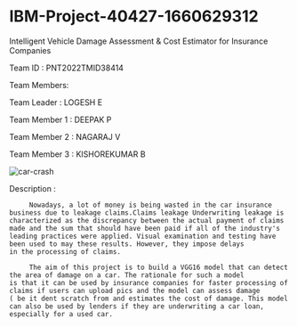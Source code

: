 # IBM-Project-40427-1660629312
Intelligent Vehicle Damage Assessment &amp; Cost Estimator for Insurance Companies

Team ID : PNT2022TMID38414

Team Members:

Team Leader   : LOGESH E

Team Member 1 : DEEPAK P

Team Member 2 : NAGARAJ V

Team Member 3 : KISHOREKUMAR B

![car-crash](https://user-images.githubusercontent.com/113497045/193569781-aee6e700-68cb-42ac-97e6-5b6c2d801449.gif)


Description :

         Nowadays, a lot of money is being wasted in the car insurance business due to leakage claims.Claims leakage Underwriting leakage is 
    characterized as the discrepancy between the actual payment of claims made and the sum that should have been paid if all of the industry's 
    leading practices were applied. Visual examination and testing have been used to may these results. However, they impose delays 
    in the processing of claims.
    
         The aim of this project is to build a VGG16 model that can detect the area of damage on a car. The rationale for such a model 
    is that it can be used by insurance companies for faster processing of claims if users can upload pics and the model can assess damage
    ( be it dent scratch from and estimates the cost of damage. This model can also be used by lenders if they are underwriting a car loan, 
    especially for a used car.

